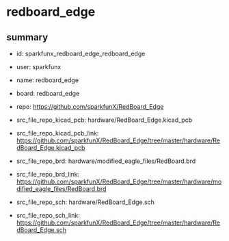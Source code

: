 # redboard_edge
 
## summary 
* id: sparkfunx_redboard_edge_redboard_edge
* user: sparkfunx
* name: redboard_edge
* board: redboard_edge
* repo: https://github.com/sparkfunX/RedBoard_Edge
* src_file_repo_kicad_pcb: hardware/RedBoard_Edge.kicad_pcb
* src_file_repo_kicad_pcb_link: https://github.com/sparkfunX/RedBoard_Edge/tree/master/hardware/RedBoard_Edge.kicad_pcb

* src_file_repo_brd: hardware/modified_eagle_files/RedBoard.brd
* src_file_repo_brd_link: https://github.com/sparkfunX/RedBoard_Edge/tree/master/hardware/modified_eagle_files/RedBoard.brd
* src_file_repo_sch: hardware/RedBoard_Edge.sch
* src_file_repo_sch_link: https://github.com/sparkfunX/RedBoard_Edge/tree/master/hardware/RedBoard_Edge.sch






